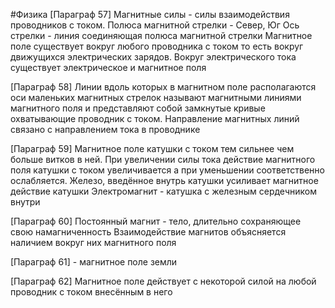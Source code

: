 #Физика 
[Параграф 57]
Магнитные силы - силы взаимодействия проводников с током. 
Полюса магнитной стрелки - Север, Юг
Ось стрелки - линия соединяющая полюса  магнитной стрелки
Магнитное поле существует вокруг любого проводника с током то есть вокруг движущихся электрических зарядов. 
Вокруг электрического тока существует электрическое и магнитное поля

[Параграф 58]
Линии вдоль которых в магнитном поле располагаются оси маленьких магнитных стрелок называют магнитными линиями магнитного поля и представляют собой замкнутые кривые охватывающие проводник с током.
Направление магнитных линий связано с направлением тока в проводнике

[Параграф 59]
Магнитное поле катушки с током тем сильнее чем больше витков в ней.
При увеличении силы тока действие магнитного поля катушки с током увеличивается а при уменьшении соответственно ослабляется.
Железо, введённое внутрь катушки усиливает магнитное действие катушки
Электромагнит - катушка с железным сердечником внутри

[Параграф 60]
Постоянный магнит - тело, длительно сохраняющее свою намагниченность
Взаимодействие магнитов объясняется наличием вокруг них магнитного поля

[Параграф 61] - магнитное поле земли

[Параграф 62]
Магнитное поле действует с некоторой силой на любой проводник с током внесённым в него